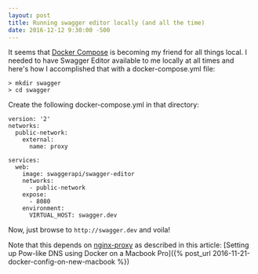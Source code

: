 ```yaml
---
layout: post
title: Running swagger editor locally (and all the time)
date: 2016-12-12 9:30:00 -500
---
```


It seems that [Docker Compose](https://docs.docker.com/compose/) is becoming my friend
for all things local. I needed to have Swagger Editor available to me locally at
all times and here's how I accomplished that with a docker-compose.yml file:

```
> mkdir swagger
> cd swagger
```

Create the following docker-compose.yml in that directory:

```
version: '2'
networks:
  public-network:
    external:
      name: proxy

services:
  web:
    image: swaggerapi/swagger-editor
    networks:
      - public-network
    expose:
      - 8080
    environment:
      VIRTUAL_HOST: swagger.dev
```

Now, just browse to `http://swagger.dev` and voila!

Note that this depends on [nginx-proxy](https://github.com/jwilder/nginx-proxy) as described in this article:
[Setting up Pow-like DNS using Docker on a Macbook Pro]({% post_url 2016-11-21-docker-config-on-new-macbook %})
